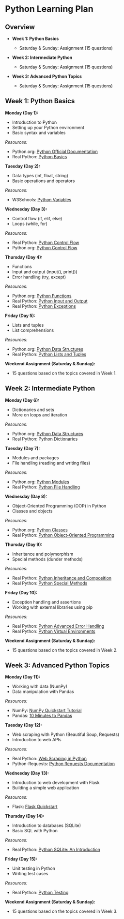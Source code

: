 # Python Learning Plan

## Overview

- **Week 1: Python Basics**
  - Saturday & Sunday: Assignment (15 questions)
  
- **Week 2: Intermediate Python**
  - Saturday & Sunday: Assignment (15 questions)
  
- **Week 3: Advanced Python Topics**
  - Saturday & Sunday: Assignment (15 questions)

## Week 1: Python Basics

**Monday (Day 1):**
- Introduction to Python
- Setting up your Python environment
- Basic syntax and variables

*Resources:*
- Python.org: [Python Official Documentation](https://docs.python.org/3/)
- Real Python: [Python Basics](https://realpython.com/tutorials/basics/)

**Tuesday (Day 2):**
- Data types (int, float, string)
- Basic operations and operators

*Resources:*
- W3Schools: [Python Variables](https://www.w3schools.com/python/python_variables.asp)

**Wednesday (Day 3):**
- Control flow (if, elif, else)
- Loops (while, for)

*Resources:*
- Real Python: [Python Control Flow](https://realpython.com/tutorials/control-flow/)
- Python.org: [Python Control Flow](https://docs.python.org/3/tutorial/controlflow.html)

**Thursday (Day 4):**
- Functions
- Input and output (input(), print())
- Error handling (try, except)

*Resources:*
- Python.org: [Python Functions](https://docs.python.org/3/tutorial/controlflow.html#defining-functions)
- Real Python: [Python Input and Output](https://realpython.com/tutorials/input-and-output/)
- Real Python: [Python Exceptions](https://realpython.com/tutorials/errors/)

**Friday (Day 5):**
- Lists and tuples
- List comprehensions

*Resources:*
- Python.org: [Python Data Structures](https://docs.python.org/3/tutorial/introduction.html#lists)
- Real Python: [Python Lists and Tuples](https://realpython.com/tutorials/lists-tuples/)

**Weekend Assignment (Saturday & Sunday):**
- 15 questions based on the topics covered in Week 1.

## Week 2: Intermediate Python

**Monday (Day 6):**
- Dictionaries and sets
- More on loops and iteration

*Resources:*
- Python.org: [Python Data Structures](https://docs.python.org/3/tutorial/datastructures.html)
- Real Python: [Python Dictionaries](https://realpython.com/tutorials/dictionaries/)

**Tuesday (Day 7):**
- Modules and packages
- File handling (reading and writing files)

*Resources:*
- Python.org: [Python Modules](https://docs.python.org/3/tutorial/modules.html)
- Real Python: [Python File Handling](https://realpython.com/tutorials/file-and-directory-management/)

**Wednesday (Day 8):**
- Object-Oriented Programming (OOP) in Python
- Classes and objects

*Resources:*
- Python.org: [Python Classes](https://docs.python.org/3/tutorial/classes.html)
- Real Python: [Python Object-Oriented Programming](https://realpython.com/tutorials/object-oriented-programming-oop/)

**Thursday (Day 9):**
- Inheritance and polymorphism
- Special methods (dunder methods)

*Resources:*
- Real Python: [Python Inheritance and Composition](https://realpython.com/tutorials/inheritance-composition/)
- Real Python: [Python Special Methods](https://realpython.com/tutorials/special-methods/)

**Friday (Day 10):**
- Exception handling and assertions
- Working with external libraries using pip

*Resources:*
- Real Python: [Python Advanced Error Handling](https://realpython.com/tutorials/advanced-error-handling/)
- Real Python: [Python Virtual Environments](https://realpython.com/tutorials/virtual-environments/)

**Weekend Assignment (Saturday & Sunday):**
- 15 questions based on the topics covered in Week 2.

## Week 3: Advanced Python Topics

**Monday (Day 11):**
- Working with data (NumPy)
- Data manipulation with Pandas

*Resources:*
- NumPy: [NumPy Quickstart Tutorial](https://numpy.org/doc/stable/user/quickstart.html)
- Pandas: [10 Minutes to Pandas](https://pandas.pydata.org/pandas-docs/stable/getting_started/10min.html)

**Tuesday (Day 12):**
- Web scraping with Python (Beautiful Soup, Requests)
- Introduction to web APIs

*Resources:*
- Real Python: [Web Scraping in Python](https://realpython.com/tutorials/web-scraping/)
- Python-Requests: [Python Requests Documentation](https://docs.python-requests.org/en/latest/)

**Wednesday (Day 13):**
- Introduction to web development with Flask
- Building a simple web application

*Resources:*
- Flask: [Flask Quickstart](https://flask.palletsprojects.com/en/2.1.x/quickstart/)

**Thursday (Day 14):**
- Introduction to databases (SQLite)
- Basic SQL with Python

*Resources:*
- Real Python: [Python SQLite: An Introduction](https://realpython.com/tutorials/sqlite-the-python-standard-library/)

**Friday (Day 15):**
- Unit testing in Python
- Writing test cases

*Resources:*
- Real Python: [Python Testing](https://realpython.com/tutorials/testing/)

**Weekend Assignment (Saturday & Sunday):**
- 15 questions based on the topics covered in Week 3.
